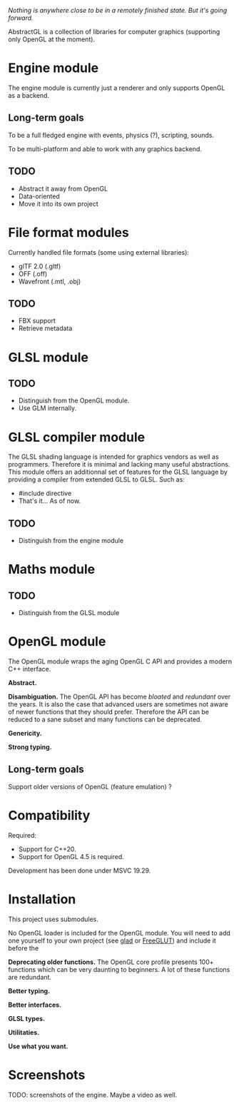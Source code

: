 *Nothing is anywhere close to be in a remotely finished state. But it's going forward.*

AbstractGL is a collection of libraries for computer graphics (supporting only OpenGL at the moment).

# Engine module

The engine module is currently just a renderer and only supports OpenGL as a backend.



## Long-term goals

To be a full fledged engine with events, physics (?), scripting, sounds.

To be multi-platform and able to work with any graphics backend.

## TODO

- Abstract it away from OpenGL
- Data-oriented
- Move it into its own project

# File format modules

Currently handled file formats (some using external libraries):
- glTF 2.0  (.gltf)
- OFF (.off)
- Wavefront (.mtl, .obj)

## TODO

- FBX support
- Retrieve metadata

# GLSL module



## TODO

- Distinguish from the OpenGL module.
- Use GLM internally.

# GLSL compiler module

The GLSL shading language is intended for graphics vendors as well as programmers.
Therefore it is minimal and lacking many useful abstractions.
This module offers an additionnal set of features for the GLSL language by providing a compiler from extended GLSL to GLSL.
Such as:
- #include directive
- That's it... As of now.

## TODO

- Distinguish from the engine module

# Maths module

## TODO

- Distinguish from the GLSL module

# OpenGL module

The OpenGL module wraps the aging OpenGL C API and provides a modern C++ interface.

**Abstract.** 


**Disambiguation.**
The OpenGL API has become *bloated* and *redundant* over the years.
It is also the case that advanced users are sometimes not aware of newer functions that they should prefer.
Therefore the API can be reduced to a sane subset and many functions can be deprecated.

**Genericity.**


**Strong typing.**


## Long-term goals

Support older versions of OpenGL (feature emulation) ?

# Compatibility

Required:
- Support for C++20.
- Support for OpenGL 4.5 is required.

Development has been done under MSVC 19.29.

# Installation

This project uses submodules.

No OpenGL loader is included for the OpenGL module.
You will need to add one yourself to your own project (see [glad](https://github.com/Dav1dde/glad) or [FreeGLUT](http://freeglut.sourceforge.net/)) and include it before the  


**Deprecating older functions.**
The OpenGL core profile presents 100+ functions which can be very daunting to beginners.
A lot of these functions are redundant.


**Better typing.**

**Better interfaces.** 

**GLSL types.** 

**Utilitaties.** 

**Use what you want.**

# Screenshots

TODO: screenshots of the engine. Maybe a video as well.
